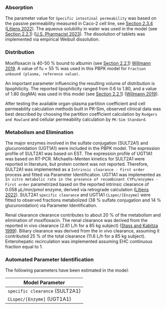 ### Absorption <a id="model-parameters-and-assumptions-absorption"></a>

The parameter value for  `Specific intestinal permeability` was based on the passive permeability measured in Caco-2 cell line, see [Section 2.3.4](#model-parameters-and-assumptions-identification) ([Litjens 2022](#main-references)). The aqueous solubility in water was used in the model (see [Section 2.2.1](#invitro-and-physico-chemical-data)) ([U.S. Pharmacist 2023](#main-references)). The dissolution of tablets was implemented via empirical Weibull dissolution. 

### Distribution <a id="model-parameters-and-assumptions-distribution"></a>

Moxifloxacin is 40-50 % bound to albumin (see [Section 2.2.1](#invitro-and-physico-chemical-data)) [Willmann 2019](#main-references). A value of fu = 55 % was used in this PBPK model for `Fraction unbound (plasma, reference value)`.

An important parameter influencing the resulting volume of distribution is lipophilicity. The reported lipophilicity ranged from 0.6 to 1.80, and a value of 1.80 (logMA) was used in this model (see [Section 2.2.1](#invitro-and-physico-chemical-data)) ([Willmann 2019](#main-references)). 

After testing the available organ-plasma partition coefficient and cell permeability calculation methods built in PK-Sim, observed clinical data was best described by choosing the partition coefficient calculation by `Rodgers and Rowland` and cellular permeability calculation by `PK-Sim Standard`. 

### Metabolism and Elimination <a id="model-parameters-and-assumptions-metabolism-and-elimination"></a>

The major enzymes involved in the sulfate conjugation (SULT2A1) and glucuronidation (UGT1A1) were included in the PBPK model. The expression profile of SULT2A1 was based on EST. The expression profile of UGT1A1 was based on RT-PCR. Michaelis-Menten kinetics for SULT2A1 were reported in literature, but protein content was not reported. Therefore, SULT2A1 was implemented as a `Intrinsic clearance - First order` process and fitted via Parameter Identification. UGT1A1 was implemented as `In vitro metabolic rate in the presence of recombinant CYPs/enzymes - First order` parametrized based on the reported intrinsic clearance of 0.058 µL/min/pmol enzyme, derived via retrograde calculation ([Litjens 2022](#main-references)). SULT2A1 `specific clearance` and UGT1A1 `CLspec/[Enzyme]` were fitted to observed fractions metabolized (38 % sulfate conjugation and 14 % glucuronidation) via Parameter Identification.

Renal clearance clearance contributes to about 20 % of the metabolism and elimination of moxifloxacin. The renal clearance was derived from the reported in vivo clearance (2.61 L/h for a 85 kg subject) ([Stass and Kabitza 1999](#main-references)). Biliary clearance was derived from the in vivo clearance, assuming it contributed 25 % of the total clearance (11.6 L/h for a 85 kg subject). Enterohepatic recirculation was implemented assuming EHC continuous fraction equal to 1.

### Automated Parameter Identification <a id="model-parameters-and-assumptions-parameter-identification"></a>

The following parameters have been estimated in the model:

| Model Parameter      | 
| -------------------- | 
| `specific clearance` (SULT2A1) | 
| `CLspec/[Enzyme]` (UGT1A1) |

